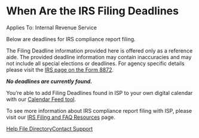  When Are the IRS Filing Deadlines
==========

Applies To: Internal Revenue Service

Below are deadlines for IRS compliance report filing.

The Filing Deadline information provided here is offered only as a reference aide. The provided deadline information may contain inaccuracies and may not include all special elections or deadlines. For agency specific details please visit the [IRS page on the Form 8872](https://www.irs.gov/charities-non-profits/political-organizations/form-8872-when-to-file).

***No deadlines are currently found.***

You’re able to add Filing Deadlines found in ISP to your own digital calendar with our [Calendar Feed tool](https://ispolitical.com/Calendar-Feeds).

To see more information about IRS compliance report filing with ISP, please visit our [IRS Filing and FAQ Resources](https://ispolitical.com/irs-filing-faq-and-resources/) page.

[Help File Directory](/help/)[Contact Support](mailto:support@ISPolitical.com)